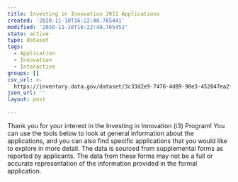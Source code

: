 ```yaml
---
title: Investing in Innovation 2011 Applications
created: '2020-11-10T16:22:48.765441'
modified: '2020-11-10T16:22:48.765452'
state: active
type: dataset
tags:
  - Application
  - Innovation
  - Interactive
groups: []
csv_url: >-
  https://inventory.data.gov/dataset/3c33d2e9-7476-4d89-98e3-452047ea2fa9/resource/5b5a20af-dbf2-4935-947a-d484384b8282/download/userssharedsdfinvestingininnovation2011applications.csv
json_url: ''
layout: post

---
```

Thank you for your interest in the Investing in Innovation (i3) Program! You can use the tools below to look at general information about the applications, and you can also find specific applications that you would like to explore in more detail. The data is sourced from supplemental forms as reported by applicants. The data from these forms may not be a full or accurate representation of the information provided in the formal application.
